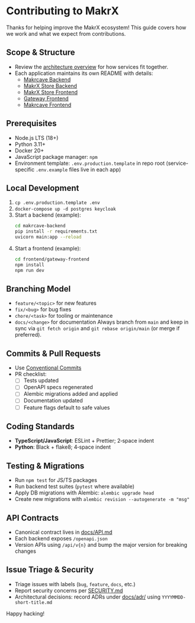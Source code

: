 # Contributing to MakrX

Thanks for helping improve the MakrX ecosystem! This guide covers how we work and what we expect from contributions.

## Scope & Structure
- Review the [architecture overview](docs/ARCHITECTURE.md) for how services fit together.
- Each application maintains its own README with details:
  - [Makrcave Backend](makrcave-backend/README.md)
  - [MakrX Store Backend](makrx-store-backend/README.md)
  - [MakrX Store Frontend](makrx-store-frontend/README.md)
  - [Gateway Frontend](frontend/gateway-frontend/README.md)
  - [Makrcave Frontend](frontend/makrcave-frontend/README.md)

## Prerequisites
- Node.js LTS (18+)
- Python 3.11+
- Docker 20+
- JavaScript package manager: `npm`
- Environment template: `.env.production.template` in repo root (service-specific `.env.example` files live in each app)

## Local Development
1. `cp .env.production.template .env`
2. `docker-compose up -d postgres keycloak`
3. Start a backend (example):
   ```bash
   cd makrcave-backend
   pip install -r requirements.txt
   uvicorn main:app --reload
   ```
4. Start a frontend (example):
   ```bash
   cd frontend/gateway-frontend
   npm install
   npm run dev
   ```

## Branching Model
- `feature/<topic>` for new features
- `fix/<bug>` for bug fixes
- `chore/<task>` for tooling or maintenance
- `docs/<change>` for documentation
Always branch from `main` and keep in sync via `git fetch origin` and `git rebase origin/main` (or merge if preferred).

## Commits & Pull Requests
- Use [Conventional Commits](https://www.conventionalcommits.org/)
- PR checklist:
  - [ ] Tests updated
  - [ ] OpenAPI specs regenerated
  - [ ] Alembic migrations added and applied
  - [ ] Documentation updated
  - [ ] Feature flags default to safe values

## Coding Standards
- **TypeScript/JavaScript**: ESLint + Prettier; 2‑space indent
- **Python**: Black + flake8; 4‑space indent

## Testing & Migrations
- Run `npm test` for JS/TS packages
- Run backend test suites (`pytest` where available)
- Apply DB migrations with Alembic: `alembic upgrade head`
- Create new migrations with `alembic revision --autogenerate -m "msg"`

## API Contracts
- Canonical contract lives in [docs/API.md](docs/API.md)
- Each backend exposes `/openapi.json`
- Version APIs using `/api/v{n}` and bump the major version for breaking changes

## Issue Triage & Security
- Triage issues with labels (`bug`, `feature`, `docs`, etc.)
- Report security concerns per [SECURITY.md](docs/SECURITY.md)
- Architectural decisions: record ADRs under [docs/adr/](docs/adr/README.md) using `YYYYMMDD-short-title.md`

Happy hacking!
